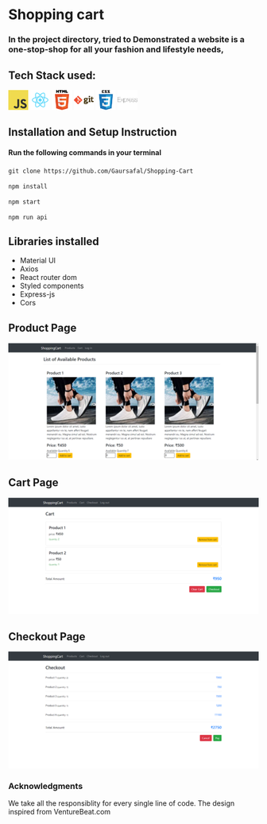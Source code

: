 # Shopping cart

<div>
  <h3>
In the project directory, tried to Demonstrated a website is a one-stop-shop for all your fashion and lifestyle needs,
  </h3>
</div>

## Tech Stack used:

<code><img height="40" src="https://raw.githubusercontent.com/github/explore/80688e429a7d4ef2fca1e82350fe8e3517d3494d/topics/javascript/javascript.png"></code>
<code><img height="40" src="https://raw.githubusercontent.com/github/explore/80688e429a7d4ef2fca1e82350fe8e3517d3494d/topics/react/react.png"></code>
<code><img height="40" src="https://raw.githubusercontent.com/github/explore/80688e429a7d4ef2fca1e82350fe8e3517d3494d/topics/html/html.png"></code>
<code><img height="40" src="https://raw.githubusercontent.com/github/explore/80688e429a7d4ef2fca1e82350fe8e3517d3494d/topics/git/git.png"></code>
<code><img height="40" src="https://raw.githubusercontent.com/github/explore/80688e429a7d4ef2fca1e82350fe8e3517d3494d/topics/css/css.png"></code>
<code><img height="40" src="https://raw.githubusercontent.com/github/explore/80688e429a7d4ef2fca1e82350fe8e3517d3494d/topics/express/express.png"></code>

## Installation and Setup Instruction
#### Run the following commands in your terminal

`git clone https://github.com/Gaursafal/Shopping-Cart`

`npm install`

`npm start`

`npm run api`

## Libraries installed

- Material UI
- Axios
- React router dom
- Styled components
- Express-js
- Cors

## Product Page

![ScreenShots](https://github.com/Gaursafal/Shopping-Cart/blob/main/public/Shopping.png)

## Cart Page

![ScreenShots](https://github.com/Gaursafal/Shopping-Cart/blob/main/public/Cart.png)

## Checkout Page

![ScreenShots](https://github.com/Gaursafal/Shopping-Cart/blob/main/public/checkout.png)

### Acknowledgments

<div>
  We take all the responsiblity for every single line of code. The design inspired from VentureBeat.com
</div>
